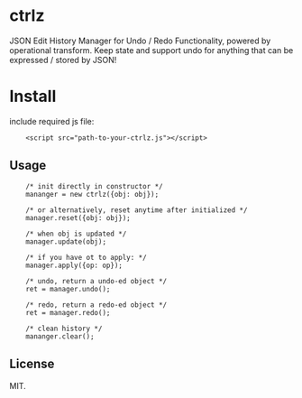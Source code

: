 # ctrlz

JSON Edit History Manager for Undo / Redo Functionality, powered by operational transform. Keep state and support undo for anything that can be expressed / stored by JSON!


# Install

include required js file:

```
    <script src="path-to-your-ctrlz.js"></script>
```


## Usage


```
    /* init directly in constructor */
    mananger = new ctrlz({obj: obj});

    /* or alternatively, reset anytime after initialized */
    manager.reset({obj: obj});

    /* when obj is updated */
    manager.update(obj);

    /* if you have ot to apply: */ 
    manager.apply({op: op});

    /* undo, return a undo-ed object */
    ret = manager.undo();

    /* redo, return a redo-ed object */
    ret = manager.redo();

    /* clean history */
    mananger.clear();
```


## License

MIT.

